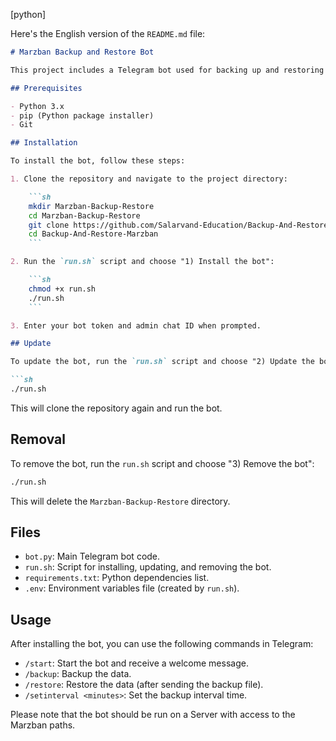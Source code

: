 [python]

Here's the English version of the `README.md` file:

```markdown
# Marzban Backup and Restore Bot

This project includes a Telegram bot used for backing up and restoring Marzban data.

## Prerequisites

- Python 3.x
- pip (Python package installer)
- Git

## Installation

To install the bot, follow these steps:

1. Clone the repository and navigate to the project directory:

    ```sh
    mkdir Marzban-Backup-Restore
    cd Marzban-Backup-Restore
    git clone https://github.com/Salarvand-Education/Backup-And-Restore-Marzban.git
    cd Backup-And-Restore-Marzban
    ```

2. Run the `run.sh` script and choose "1) Install the bot":

    ```sh
    chmod +x run.sh
    ./run.sh
    ```

3. Enter your bot token and admin chat ID when prompted.

## Update

To update the bot, run the `run.sh` script and choose "2) Update the bot":

```sh
./run.sh
```

This will clone the repository again and run the bot.

## Removal

To remove the bot, run the `run.sh` script and choose "3) Remove the bot":

```sh
./run.sh
```

This will delete the `Marzban-Backup-Restore` directory.

## Files

- `bot.py`: Main Telegram bot code.
- `run.sh`: Script for installing, updating, and removing the bot.
- `requirements.txt`: Python dependencies list.
- `.env`: Environment variables file (created by `run.sh`).

## Usage

After installing the bot, you can use the following commands in Telegram:

- `/start`: Start the bot and receive a welcome message.
- `/backup`: Backup the data.
- `/restore`: Restore the data (after sending the backup file).
- `/setinterval <minutes>`: Set the backup interval time.

Please note that the bot should be run on a Server with access to the Marzban paths.

